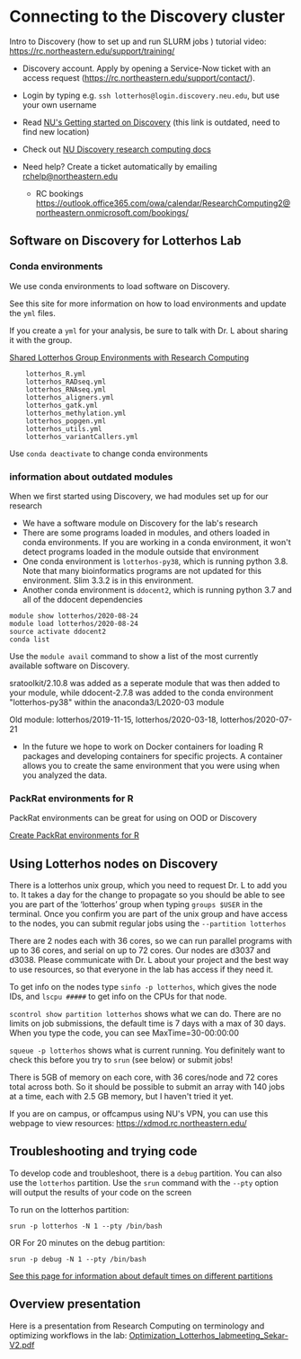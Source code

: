 # Connecting to the Discovery cluster

Intro to Discovery (how to set up and run SLURM jobs ) tutorial video:
https://rc.northeastern.edu/support/training/

* Discovery account. Apply by opening a Service-Now ticket with an access request (https://rc.northeastern.edu/support/contact/).

* Login by typing e.g. `ssh lotterhos@login.discovery.neu.edu`, but use your own username

* Read [NU's Getting started on Discovery](https://cpb-us-w2.wpmucdn.com/express.northeastern.edu/dist/1/43/files/2019/08/GettingStartedGuide-1.pdf) (this link is outdated, need to find new location)

* Check out [NU Discovery research computing docs](https://rc-docs.northeastern.edu/en/latest/)

* Need help? Create a ticket automatically by emailing rchelp@northeastern.edu
    * RC bookings
https://outlook.office365.com/owa/calendar/ResearchComputing2@northeastern.onmicrosoft.com/bookings/



## Software on Discovery for Lotterhos Lab

### Conda environments

We use conda environments to load software on Discovery.

See this site for more information on how to load environments and update the `yml` files.

If you create a `yml` for your analysis, be sure to talk with Dr. L about sharing it with the group.

[Shared Lotterhos Group Environments with Research Computing](https://github.com/neu-rc-admin/lotterhos_group)
```  
    lotterhos_R.yml
    lotterhos_RADseq.yml
    lotterhos_RNAseq.yml
    lotterhos_aligners.yml
    lotterhos_gatk.yml
    lotterhos_methylation.yml
    lotterhos_popgen.yml
    lotterhos_utils.yml
    lotterhos_variantCallers.yml
```


Use `conda deactivate` to change conda environments


### information about outdated modules
When we first started using Discovery, we had modules set up for our research

* We have a software module on Discovery for the lab's research
* There are some programs loaded in modules, and others loaded in conda environments. If you are working
in a conda environment, it won't detect programs loaded in the module outside that environment
* One conda environment is `lotterhos-py38`, which is running python 3.8. Note that many bioinformatics programs are not updated for this environment. Slim 3.3.2 is in this environment.
* Another conda environment is `ddocent2`, which is running python 3.7 and all of the ddocent dependencies
```
module show lotterhos/2020-08-24
module load lotterhos/2020-08-24
source activate ddocent2
conda list
```
Use the `module avail` command to show a list of the most currently available software on Discovery.

sratoolkit/2.10.8 was added as a seperate module that was then added to your module, while ddocent-2.7.8 was added to the conda environment "lotterhos-py38" within the anaconda3/L2020-03 module

Old module: lotterhos/2019-11-15, lotterhos/2020-03-18, lotterhos/2020-07-21

* In the future we hope to work on Docker containers for loading R packages and developing containers for specific projects.
A container allows you to create the same environment that you were using when you analyzed the data.

### PackRat environments for R

PackRat environments can be great for using on OOD or Discovery

[Create PackRat environments for R](https://rc-docs.northeastern.edu/en/latest/software/software.html)

## Using Lotterhos nodes on Discovery

There is a lotterhos unix group, which you need to request Dr. L to add you to. It takes a day for the change to propagate so you should be able to see you are part of the ‘lotterhos’ group when typing `groups $USER` in the terminal.
Once you confirm you are part of the unix group and have access to the nodes, you can submit regular jobs using the `--partition lotterhos`

There are 2 nodes each with 36 cores, so we can run parallel programs with up to 36 cores, and serial on up to 72 cores. 
Our nodes are d3037 and d3038. Please communicate with Dr. L about your project and the best way to use resources, so that everyone in the lab has access if they need it.

To get info on the nodes type `sinfo -p lotterhos`, which gives the node IDs, and `lscpu #####` to get info on the CPUs for that node.

`scontrol show partition lotterhos` shows what we can do. There are no limits on job submissions, the default time is 7 days with a max of 30 days. When you type the code, you can see MaxTime=30-00:00:00

`squeue -p lotterhos` shows what is current running. You definitely want to check this before you try to `srun` (see below) or submit jobs!

There is 5GB of memory on each core, with 36 cores/node and 72 cores total across both. So it should be possible to submit an array with 140 jobs at a time, each with 2.5 GB memory, but I haven't tried it yet.

If you are on campus, or offcampus using NU's VPN, you can use this webpage to view resources: https://xdmod.rc.northeastern.edu/

## Troubleshooting and trying code
To develop code and troubleshoot, there is a `debug` partition. You can also use the `lotterhos` partition.
Use the `srun` command with the `--pty` option will output the results of your code on the screen

To run on the lotterhos partition:

`srun -p lotterhos -N 1 --pty /bin/bash`

OR For 20 minutes on the debug partition:

`srun -p debug -N 1 --pty /bin/bash`

[See this page for information about default times on different partitions](https://rc-docs.northeastern.edu/en/latest/hardware/partitions.html#introduction)


## Overview presentation

Here is a presentation from Research Computing on terminology and optimizing workflows in the lab:
[Optimization_Lotterhos_labmeeting_Sekar-V2.pdf](img/Optimization_Lotterhos_labmeeting_Sekar-V2.pdf)


